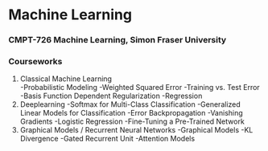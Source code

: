# Machine Learning
### CMPT-726 Machine Learning, Simon Fraser University

### Courseworks
1. Classical Machine Learning\
-Probabilistic Modeling
-Weighted Squared Error
-Training vs. Test Error
-Basis Function Dependent Regularization
-Regression
2. Deeplearning
-Softmax for Multi-Class Classification
-Generalized Linear Models for Classification
-Error Backpropagation
-Vanishing Gradients
-Logistic Regression
-Fine-Tuning a Pre-Trained Network
3. Graphical Models / Recurrent Neural Networks
-Graphical Models
-KL Divergence
-Gated Recurrent Unit
-Attention Models 
